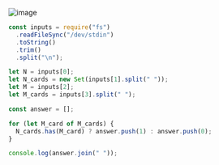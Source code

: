 ![image](https://github.com/ssc9811/algorithm/assets/39263149/6dc29f68-adea-4878-8b3d-d67620f6f216)

```javascript
const inputs = require("fs")
  .readFileSync("/dev/stdin")
  .toString()
  .trim()
  .split("\n");

let N = inputs[0];
let N_cards = new Set(inputs[1].split(" "));
let M = inputs[2];
let M_cards = inputs[3].split(" ");

const answer = [];

for (let M_card of M_cards) {
  N_cards.has(M_card) ? answer.push(1) : answer.push(0);
}

console.log(answer.join(" "));
```
